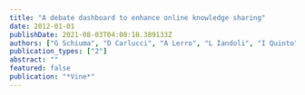 ```yaml
---
title: "A debate dashboard to enhance online knowledge sharing"
date: 2012-01-01
publishDate: 2021-08-03T04:08:10.389133Z
authors: ["G Schiuma", "D Carlucci", "A Lerro", "L Iandoli", "I Quinto", "A De Liddo", "SB Shum"]
publication_types: ["2"]
abstract: ""
featured: false
publication: "*Vine*"
---
```


